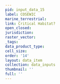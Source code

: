 ```yaml
---
pid: input_data_15
label: COSEWIC
marine_terrestrial: 
link: Critical Habitat?
open_closed: 
jurisdiction: 
raster_vector: 
_tags: 
data_product_type: 
cell_size: 
order: '14'
layout: data_item
collection: data_inputs
thumbnail: ''
full: ''
---
```

